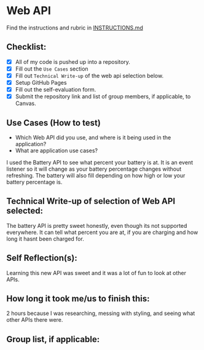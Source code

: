 # Web API

Find the instructions and rubric in [INSTRUCTIONS.md](INSTRUCTIONS.md)

## Checklist:

- [x] All of my code is pushed up into a repository.
- [x] Fill out the `Use Cases` section
- [x] Fill out `Technical Write-up` of the web api selection below.
- [x] Setup GitHub Pages
- [x] Fill out the self-evaluation form.
- [x] Submit the repository link and list of group members, if applicable, to Canvas.

## Use Cases (How to test)

* Which Web API did you use, and where is it being used in the application?
* What are application use cases?

I used the Battery API to see what percent your battery is at. It is an event listener so it will change as your battery percentage changes without refreshing. The battery will also fill depending on how high or low your battery percentage is.

## Technical Write-up of selection of Web API selected:
The battery API is pretty sweet honestly, even though its not supported everywhere. It can tell what percent you are at, if you are charging and how long it hasnt been charged for.

## Self Reflection(s):
Learning this new API was sweet and it was a lot of fun to look at other APIs.

## How long it took me/us to finish this:
2 hours because I was researching, messing with styling, and seeing what other APIs there were.
## Group list, if applicable:
